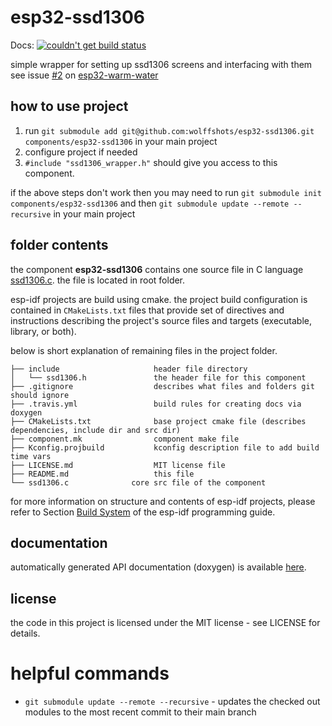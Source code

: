# esp32-ssd1306
Docs: [![couldn't get build status](https://api.travis-ci.com/wolffshots/esp32-ssd1306.svg?branch=main "Current doc build status")](https://wolffshots.github.io/esp32-ssd1306/index.html)

simple wrapper for setting up ssd1306 screens and interfacing with them
see issue [#2](https://github.com/wolffshots/esp32-warm-water/issues/2) on [esp32-warm-water](https://github.com/wolffshots/esp32-warm-water/)

## how to use project

1. run ```git submodule add git@github.com:wolffshots/esp32-ssd1306.git components/esp32-ssd1306``` in your main project
2. configure project if needed
3. ```#include "ssd1306_wrapper.h"``` should give you access to this component.

if the above steps don't work then you may need to run ```git submodule init components/esp32-ssd1306``` 
and then ```git submodule update --remote --recursive``` in your main project

## folder contents

the component **esp32-ssd1306** contains one source file in C language [ssd1306.c](ssd1306.c). the file is located in root folder.

esp-idf projects are build using cmake. the project build configuration is contained in `CMakeLists.txt` files that provide set of directives and instructions describing the project's source files and targets (executable, library, or both). 

below is short explanation of remaining files in the project folder.

```
├── include                     header file directory
│   └── ssd1306.h               the header file for this component
├── .gitignore                  describes what files and folders git should ignore
├── .travis.yml                 build rules for creating docs via doxygen
├── CMakeLists.txt              base project cmake file (describes dependencies, include dir and src dir)
├── component.mk                component make file
├── Kconfig.projbuild           kconfig description file to add build time vars
├── LICENSE.md                  MIT license file
├── README.md                   this file
└── ssd1306.c              core src file of the component
```

for more information on structure and contents of esp-idf projects, please refer to Section [Build System](https://docs.espressif.com/projects/esp-idf/en/latest/esp32/api-guides/build-system.html) of the esp-idf programming guide.

## documentation

automatically generated API documentation (doxygen) is available [here](https://wolffshots.github.io/esp32-gpio/index.html).

## license

the code in this project is licensed under the MIT license - see LICENSE for details.

# helpful commands
- ```git submodule update --remote --recursive``` - updates the checked out modules to the most recent commit to their main branch
